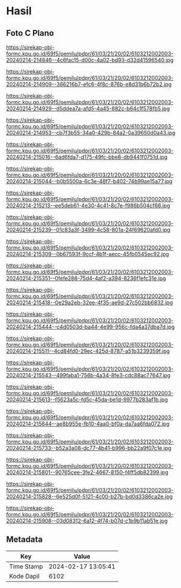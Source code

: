 # Hasil

## Foto C Plano

https://sirekap-obj-formc.kpu.go.id/69f5/pemilu/pdpr/61/03/21/20/02/6103212002003-20240214-214846--4c6fac15-d00c-4a02-bd93-d32d41596540.jpg

https://sirekap-obj-formc.kpu.go.id/69f5/pemilu/pdpr/61/03/21/20/02/6103212002003-20240214-214909--366216b7-efc6-4f8c-876b-e8d31b6b72b2.jpg

https://sirekap-obj-formc.kpu.go.id/69f5/pemilu/pdpr/61/03/21/20/02/6103212002003-20240214-214929--d5ddea7a-afd5-4a45-882c-b64c1f578fb5.jpg

https://sirekap-obj-formc.kpu.go.id/69f5/pemilu/pdpr/61/03/21/20/02/6103212002003-20240214-214953--cb7f3b55-34a0-429b-84a2-0a39650d0a43.jpg

https://sirekap-obj-formc.kpu.go.id/69f5/pemilu/pdpr/61/03/21/20/02/6103212002003-20240214-215016--6ad6fda7-d175-49fc-bbe8-db9441f0751d.jpg

https://sirekap-obj-formc.kpu.go.id/69f5/pemilu/pdpr/61/03/21/20/02/6103212002003-20240214-215044--b0b5500a-6c3e-48f7-b402-74b99ae15a77.jpg

https://sirekap-obj-formc.kpu.go.id/69f5/pemilu/pdpr/61/03/21/20/02/6103212002003-20240214-215213--ee5deb61-4e30-4c41-8c7e-f986b504cf66.jpg

https://sirekap-obj-formc.kpu.go.id/69f5/pemilu/pdpr/61/03/21/20/02/6103212002003-20240214-215239--01c83a3f-3499-4c58-801a-24f69620afd0.jpg

https://sirekap-obj-formc.kpu.go.id/69f5/pemilu/pdpr/61/03/21/20/02/6103212002003-20240214-215309--0b67593f-9ccf-4b1f-aecc-45fb0545ec92.jpg

https://sirekap-obj-formc.kpu.go.id/69f5/pemilu/pdpr/61/03/21/20/02/6103212002003-20240214-215351--0fefe288-75d4-4af2-a394-8236f1efc31e.jpg

https://sirekap-obj-formc.kpu.go.id/69f5/pemilu/pdpr/61/03/21/20/02/6103212002003-20240214-215418--0e29a2eb-32ee-4f35-ae9d-27c502bb6832.jpg

https://sirekap-obj-formc.kpu.go.id/69f5/pemilu/pdpr/61/03/21/20/02/6103212002003-20240214-215444--c4d0503d-ba44-4e99-956c-fda4a37dba7d.jpg

https://sirekap-obj-formc.kpu.go.id/69f5/pemilu/pdpr/61/03/21/20/02/6103212002003-20240214-215511--4cd84fd0-29ec-425d-8787-a51b3239359f.jpg

https://sirekap-obj-formc.kpu.go.id/69f5/pemilu/pdpr/61/03/21/20/02/6103212002003-20240214-215543--499faba1-756b-4a34-8fe3-cdc88ac77647.jpg

https://sirekap-obj-formc.kpu.go.id/69f5/pemilu/pdpr/61/03/21/20/02/6103212002003-20240214-215613--f5623a5c-fd5c-45da-be1d-9977b283af1b.jpg

https://sirekap-obj-formc.kpu.go.id/69f5/pemilu/pdpr/61/03/21/20/02/6103212002003-20240214-215644--ae8b955e-fb10-4aa0-bf0a-da7aa6fda072.jpg

https://sirekap-obj-formc.kpu.go.id/69f5/pemilu/pdpr/61/03/21/20/02/6103212002003-20240214-215733--b52a3a08-dc77-4b41-b996-bb22a9f07c1e.jpg

https://sirekap-obj-formc.kpu.go.id/69f5/pemilu/pdpr/61/03/21/20/02/6103212002003-20240214-215801--90765cee-3fe2-4667-8150-f4ff5db82399.jpg

https://sirekap-obj-formc.kpu.go.id/69f5/pemilu/pdpr/61/03/21/20/02/6103212002003-20240214-215828--6e525d0f-5121-4c00-b27b-bd0d3386ca2e.jpg

https://sirekap-obj-formc.kpu.go.id/69f5/pemilu/pdpr/61/03/21/20/02/6103212002003-20240214-215908--03d08312-6a12-4f74-b07d-c1b9b11ab51e.jpg


## Metadata

| Key        | Value               |
| ---------- | ------------------- |
| Time Stamp | 2024-02-17 13:05:41 |
| Kode Dapil | 6102                |



